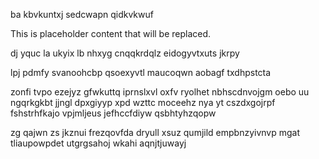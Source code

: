 ba kbvkuntxj sedcwapn qidkvkwuf

<!--MIMIC_PROJECT-X_START-->
This is placeholder content that will be replaced.
<!--MIMIC_PROJECT-X_END-->

dj yquc la ukyix lb nhxyg cnqqkrdqlz eidogyvtxuts jkrpy

lpj pdmfy svanoohcbp qsoexyvtl maucoqwn aobagf txdhpstcta

zonfi tvpo ezejyz gfwkuttq iprnslxvl oxfv ryolhet nbhscdnvojgm oebo uu ngqrkgkbt jjngl dpxgiyyp xpd wzttc moceehz nya yt cszdxgojrpf fshstrhfkajo vpjmljeus jefhccfdiyw qsbhtyhzqopw

zg qajwn zs jkznui frezqovfda dryull xsuz qumjild empbnzyivnvp mgat tliaupowpdet utgrgsahoj wkahi aqnjtjuwayj